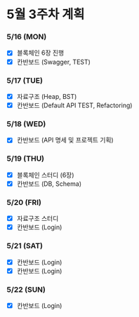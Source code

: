 # 5월 3주차 계획

### 5/16 (MON)

-   [x] 블록체인 6장 진행
-   [x] 칸반보드 (Swagger, TEST)

### 5/17 (TUE)

-   [x] 자료구조 (Heap, BST)
-   [x] 칸반보드 (Default API TEST, Refactoring)

### 5/18 (WED)

-   [x] 칸반보드 (API 명세 및 프로젝트 기획)

### 5/19 (THU)

-   [x] 블록체인 스터디 (6장)
-   [x] 칸반보드 (DB, Schema)

### 5/20 (FRI)

-   [x] 자료구조 스터디
-   [x] 칸반보드 (Login)

### 5/21 (SAT)

-   [x] 칸반보드 (Login)
-   [x] 칸반보드 (Login)

### 5/22 (SUN)

-   [x] 칸반보드 (Login)
